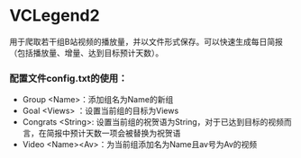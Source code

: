 # VCLegend2
用于爬取若干组B站视频的播放量，并以文件形式保存。可以快速生成每日简报（包括播放量、增量、达到目标预计天数）。

### 配置文件config.txt的使用：
* Group \<Name\>：添加组名为Name的新组
* Goal \<Views\> ：设置当前组的目标为Views
* Congrats \<String\>: 设置当前组的祝贺语为String，对于已达到目标的视频而言，在简报中预计天数一项会被替换为祝贺语
* Video \<Name\>\<Av\>：为当前组添加名为Name且av号为Av的视频
